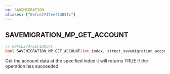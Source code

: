 ```yaml
---
ns: SAVEMIGRATION
aliases: ["0xfce2747eef1d05fc"]
---
```

## SAVEMIGRATION_MP_GET_ACCOUNT

```c
// 0xFCE2747EEF1D05FC
bool SAVEMIGRATION_MP_GET_ACCOUNT(int index, struct_savemigration_account data);
```

Get the account data at the specified index it will returns TRUE if the operation has succeeded.

